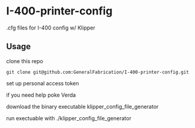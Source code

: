 # I-400-printer-config
.cfg files for I-400 config w/ Klipper

## Usage
clone this repo

`git clone git@github.com:GeneralFabrication/I-400-printer-config.git`

set up personal access token

if you need help poke Verda

download the binary executable klipper_config_file_generator

run exectuable with ./klipper_config_file_generator

